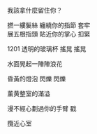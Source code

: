 我該拿什麼留住你？  

撚一縷髮絲 纏繞你的指節 套牢  
展五根指頭  貼近你的掌心 扣緊  

1201
透明的玻璃杯 搖晃 搖晃  

水面晃起一陣陣浪花  

昏黃的燈泡 閃爍 閃爍  

薰黄整室的滿溢  

漫不經心劃過你的手臂 戳  

攬近心室  

